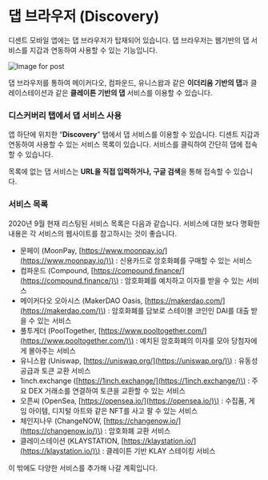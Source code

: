 # 댑 브라우저 \(Discovery\)

디센트 모바일 앱에는 댑 브라우저가 탑재되어 있습니다. 댑 브라우저는 웹기반의 댑 서비스를 지갑과 연동하여 사용할 수 있는 기능입니다.

![Image for post](https://miro.medium.com/max/548/1*n7W8e8IBhfa8en60Jb-yqQ.png)

댑 브라우저를 통하여 메이커다오, 컴파운드, 유니스왑과 같은 **이더리움 기반의 댑**과 클레이스테이션과 같은 **클레이튼 기반의 댑** 서비스를 이용할 수 있습니다.

### 디스커버리 탭에서 댑 서비스 사용 <a id="16d5"></a>

앱 하단에 위치한 “**Discovery**” 탭에서 댑 서비스를 이용할 수 있습니다. 디센트 지갑과 연동하여 사용할 수 있는 서비스 목록이 있습니다. 서비스를 클릭하여 간단히 댑에 접속할 수 있습니다.

목록에 없는 댑 서비스는 **URL을 직접 입력하거나, 구글 검색**을 통해 접속할 수 있습니다.

### 서비스 목록

2020년 9월 현재 리스팅된 서비스 목록은 다음과 같습니다. 서비스에 대한 보다 명확한 내용은 각 서비스의 웹사이트를 참고하시는 것이 좋습니다.

* 문페이 \(MoonPay, [https://www.moonpay.io/](https://www.moonpay.io/)\) : 신용카드로 암호화폐를 구매할 수 있는 서비스
* 컴파운드 \(Compound, [https://compound.finance/](https://compound.finance/)\) : 암호화폐를 예치하고 이자를 받을 수 있는 서비스
* 메이커다오 오아시스 \(MakerDAO Oasis, [https://makerdao.com/](https://makerdao.com/)\) : 암호화폐를 담보로 스테이블 코인인 DAI를 대출 받을 수 있는 서비스
* 풀투게더 \(PoolTogether, [https://www.pooltogether.com/](https://www.pooltogether.com/)\) : 예치된 암호화폐의 이자를 모아 당첨자에게 몰아주는 서비스
* 유니스왑 \(Uniswap, [https://uniswap.org/](https://uniswap.org/)\) : 유동성 공급과 토큰 교환 서비스
* 1inch.exchange \([https://1inch.exchange/](https://1inch.exchange/)\) : 주요 DEX 거래소를 연결하여 토큰을 교환할 수 있는 서비스
* 오픈씨 \(OpenSea, [https://opensea.io/](https://opensea.io/)\) : 수집품, 게임 아이템, 디지털 아트와 같은 NFT를 사고 팔 수 있는 서비스
* 체인지나우 \(ChangeNOW, [https://changenow.io/](https://changenow.io/)\) : 암호화폐 교환 서비스
* 클레이스테이션 \(KLAYSTATION, [https://klaystation.io/](https://klaystation.io/)\) : 클레이튼 기반 KLAY 스테이킹 서비스

이 밖에도 다양한 서비스를 추가해 나갈 계획입니다. 

